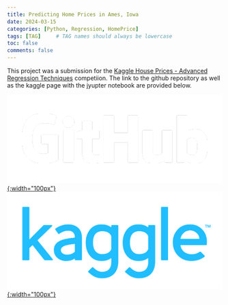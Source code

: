 ```yaml
---
title: Predicting Home Prices in Ames, Iowa
date: 2024-03-15 
categories: [Python, Regression, HomePrice]
tags: [TAG]     # TAG names should always be lowercase
toc: false
comments: false
---
```


This project was a submission for the [Kaggle House Prices - Advanced Regression Techniques](https://www.kaggle.com/competitions/house-prices-advanced-regression-techniques) competiion. The link to the github repository as well as the kaggle page with the jyupter notebook are provided below. 



[![githublink](img/GitHub_Logo_White.png){:width="100px"}](https://github.com/Khrono5/House-Price-Prediction)
[![kagglelink](img/kaggle-logo-transparent-300.png){:width="100px"}](https://www.kaggle.com/code/mackenwong/full-analysis-and-forecast)